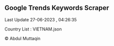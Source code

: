 

## Google Trends Keywords Scraper 
 
Last Update 27-06-2023 , 04:26:35

Country List :
VIETNAM.json



© Abdul Muttaqin 
